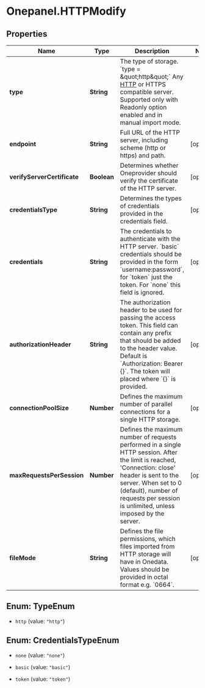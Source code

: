 # Onepanel.HTTPModify

## Properties
Name | Type | Description | Notes
------------ | ------------- | ------------- | -------------
**type** | **String** | The type of storage.  &#x60;type &#x3D; \&quot;http\&quot;&#x60;  Any [HTTP](https://tools.ietf.org/html/rfc7231) or HTTPS compatible server. Supported only with Readonly option enabled and in manual import mode.  | 
**endpoint** | **String** | Full URL of the HTTP server, including scheme (http or https) and path.  | [optional] 
**verifyServerCertificate** | **Boolean** | Determines whether Oneprovider should verify the certificate of the HTTP server.  | [optional] 
**credentialsType** | **String** | Determines the types of credentials provided in the credentials field.  | [optional] 
**credentials** | **String** | The credentials to authenticate with the HTTP server. &#x60;basic&#x60; credentials should be provided in the form &#x60;username:password&#x60;, for &#x60;token&#x60; just the token. For &#x60;none&#x60; this field is ignored.  | [optional] 
**authorizationHeader** | **String** | The authorization header to be used for passing the access token. This field can contain any prefix that should be added to the header value. Default is &#x60;Authorization: Bearer {}&#x60;. The token will placed where &#x60;{}&#x60; is provided.  | [optional] 
**connectionPoolSize** | **Number** | Defines the maximum number of parallel connections for a single HTTP storage.  | [optional] 
**maxRequestsPerSession** | **Number** | Defines the maximum number of requests performed in a single HTTP session. After the limit is reached, &#39;Connection: close&#39; header is sent to the server. When set to 0 (default), number of requests per session is unlimited, unless imposed by the server.  | [optional] 
**fileMode** | **String** | Defines the file permissions, which files imported from HTTP storage will have in Onedata. Values should be provided in octal format e.g. &#x60;0664&#x60;.  | [optional] 


<a name="TypeEnum"></a>
## Enum: TypeEnum


* `http` (value: `"http"`)




<a name="CredentialsTypeEnum"></a>
## Enum: CredentialsTypeEnum


* `none` (value: `"none"`)

* `basic` (value: `"basic"`)

* `token` (value: `"token"`)




